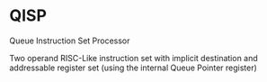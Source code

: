 # QISP
Queue Instruction Set Processor

Two operand RISC-Like instruction set with implicit destination and addressable register set (using the internal Queue Pointer register)
